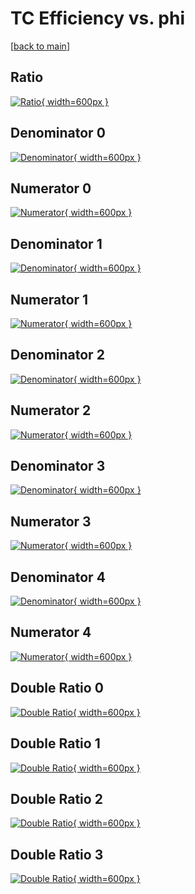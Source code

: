 # TC Efficiency vs. phi

[[back to main](./)]



## Ratio

[![Ratio](../mtv/var/TC_loweta_0_1_eff_phi.png){ width=600px }](../mtv/var/TC_loweta_0_1_eff_phi.pdf)

## Denominator 0

[![Denominator](../mtv/den/TC_loweta_0_1_eff_phi_den0.png){ width=600px }](../mtv/den/TC_loweta_0_1_eff_phi_den0.pdf)

## Numerator 0

[![Numerator](../mtv/num/TC_loweta_0_1_eff_phi_num0.png){ width=600px }](../mtv/num/TC_loweta_0_1_eff_phi_num0.pdf)

## Denominator 1

[![Denominator](../mtv/den/TC_loweta_0_1_eff_phi_den1.png){ width=600px }](../mtv/den/TC_loweta_0_1_eff_phi_den1.pdf)

## Numerator 1

[![Numerator](../mtv/num/TC_loweta_0_1_eff_phi_num1.png){ width=600px }](../mtv/num/TC_loweta_0_1_eff_phi_num1.pdf)

## Denominator 2

[![Denominator](../mtv/den/TC_loweta_0_1_eff_phi_den2.png){ width=600px }](../mtv/den/TC_loweta_0_1_eff_phi_den2.pdf)

## Numerator 2

[![Numerator](../mtv/num/TC_loweta_0_1_eff_phi_num2.png){ width=600px }](../mtv/num/TC_loweta_0_1_eff_phi_num2.pdf)

## Denominator 3

[![Denominator](../mtv/den/TC_loweta_0_1_eff_phi_den3.png){ width=600px }](../mtv/den/TC_loweta_0_1_eff_phi_den3.pdf)

## Numerator 3

[![Numerator](../mtv/num/TC_loweta_0_1_eff_phi_num3.png){ width=600px }](../mtv/num/TC_loweta_0_1_eff_phi_num3.pdf)

## Denominator 4

[![Denominator](../mtv/den/TC_loweta_0_1_eff_phi_den4.png){ width=600px }](../mtv/den/TC_loweta_0_1_eff_phi_den4.pdf)

## Numerator 4

[![Numerator](../mtv/num/TC_loweta_0_1_eff_phi_num4.png){ width=600px }](../mtv/num/TC_loweta_0_1_eff_phi_num4.pdf)

## Double Ratio 0

[![Double Ratio](../mtv/ratio/TC_loweta_0_1_eff_phi_ratio0.png){ width=600px }](../mtv/ratio/TC_loweta_0_1_eff_phi_ratio0.pdf)

## Double Ratio 1

[![Double Ratio](../mtv/ratio/TC_loweta_0_1_eff_phi_ratio1.png){ width=600px }](../mtv/ratio/TC_loweta_0_1_eff_phi_ratio1.pdf)

## Double Ratio 2

[![Double Ratio](../mtv/ratio/TC_loweta_0_1_eff_phi_ratio2.png){ width=600px }](../mtv/ratio/TC_loweta_0_1_eff_phi_ratio2.pdf)

## Double Ratio 3

[![Double Ratio](../mtv/ratio/TC_loweta_0_1_eff_phi_ratio3.png){ width=600px }](../mtv/ratio/TC_loweta_0_1_eff_phi_ratio3.pdf)

